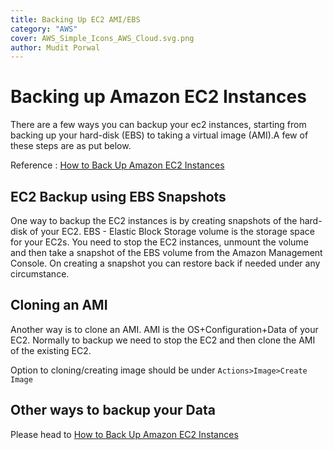 ```yaml
---
title: Backing Up EC2 AMI/EBS
category: "AWS"
cover: AWS_Simple_Icons_AWS_Cloud.svg.png
author: Mudit Porwal
---
```

# Backing up Amazon EC2 Instances
There are a few ways you can backup your ec2 instances, starting from backing up your hard-disk (EBS) to taking a virtual image (AMI).A few of these steps are as put below.

Reference : [How to Back Up Amazon EC2 Instances](https://www.cloudberrylab.com/resources/blog/backup-aws-ec2-instance/)
## EC2 Backup using EBS Snapshots
One way to backup the EC2 instances is by creating snapshots of the hard-disk of your EC2. EBS - Elastic Block Storage volume is the storage space for your EC2s.
You need to stop the EC2 instances, unmount the volume and then take a snapshot of the EBS volume from the Amazon Management Console. 
On creating a snapshot you can restore back if needed under any circumstance.

## Cloning an AMI
Another way is to clone an AMI. AMI is the OS+Configuration+Data of your EC2. Normally to backup we need to stop the EC2 and then clone the AMI of the existing EC2.

Option to cloning/creating image should be under `Actions>Image>Create Image`


## Other ways to backup your Data
Please head to  [How to Back Up Amazon EC2 Instances](https://www.cloudberrylab.com/resources/blog/backup-aws-ec2-instance/)

